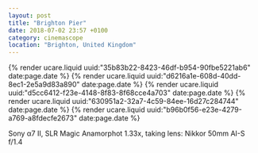 ```yaml
---
layout: post
title: "Brighton Pier"
date: 2018-07-02 23:57 +0100
category: cinemascope
location: "Brighton, United Kingdom"
---
```


{% render ucare.liquid uuid:"35b83b22-8423-46df-b954-90fbe5221ab6" date:page.date %}
{% render ucare.liquid uuid:"d6216a1e-608d-40dd-8ec1-2e5a9d83a890" date:page.date %}
{% render ucare.liquid uuid:"d5cc6412-f23e-4148-8f83-8f68cce4a703" date:page.date %}
{% render ucare.liquid uuid:"630951a2-32a7-4c59-84ee-16d27c284744" date:page.date %}
{% render ucare.liquid uuid:"b96b0f56-e23e-4279-a769-a8fdecfe2673" date:page.date %}

Sony α7 II, SLR Magic Anamorphot 1.33x, taking lens: Nikkor 50mm AI-S f/1.4